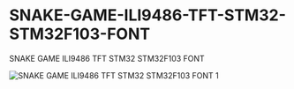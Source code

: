 # SNAKE-GAME-ILI9486-TFT-STM32-STM32F103-FONT
SNAKE GAME ILI9486 TFT STM32 STM32F103 FONT

![SNAKE GAME ILI9486 TFT STM32 STM32F103 FONT 1](https://github.com/offpic/SNAKE-GAME-ILI9486-TFT-STM32-STM32F103-FONT/assets/31142397/9b6c2fd4-7a7e-41ed-a6ee-6c5fe0b910c2)
